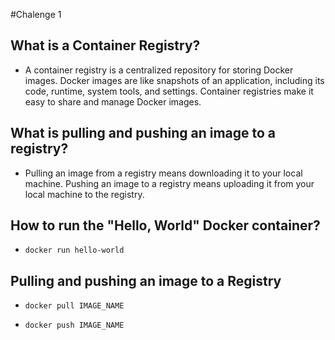 #Chalenge 1

## What is a Container Registry?

* A container registry is a centralized repository for storing Docker images. Docker images are like snapshots of an application, including its code, runtime, system tools, and settings. Container registries make it easy to share and manage Docker images.

## What is pulling and pushing an image to a registry?

* Pulling an image from a registry means downloading it to your local machine. Pushing an image to a registry means uploading it from your local machine to the registry.

## How to run the "Hello, World" Docker container?

* `docker run hello-world`

## Pulling and pushing an image to a Registry

* `docker pull IMAGE_NAME`
 
* `docker push IMAGE_NAME`


